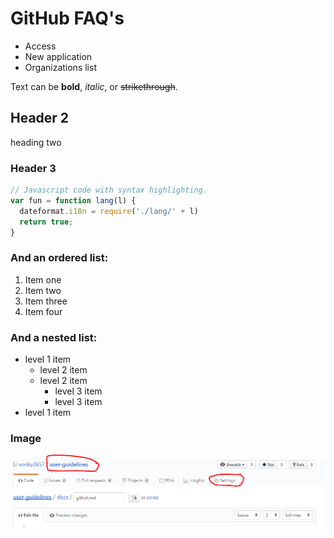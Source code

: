 
# GitHub FAQ's

* Access
* New application
* Organizations list

Text can be **bold**, _italic_, or ~~strikethrough~~.

## Header 2
heading two

### Header 3
```js
// Javascript code with syntax highlighting.
var fun = function lang(l) {
  dateformat.i18n = require('./lang/' + l)
  return true;
}
```

### And an ordered list:
1.  Item one
1.  Item two
1.  Item three
1.  Item four


### And a nested list:
- level 1 item
  - level 2 item
  - level 2 item
    - level 3 item
    - level 3 item
- level 1 item

### Image
![](https://github.com/venky2k57/user-guidelines/blob/master/images/github/pic1.PNG)

